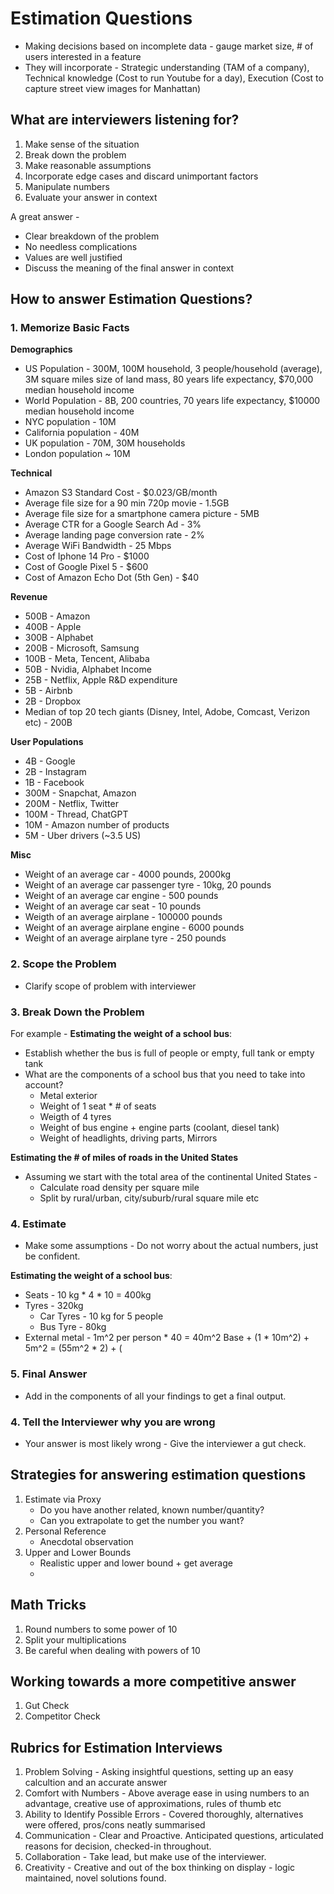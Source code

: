 # Estimation Questions

- Making decisions based on incomplete data - gauge market size, # of users interested in a feature
- They will incorporate - Strategic understanding (TAM of a company), Technical knowledge (Cost to run Youtube for a day), Execution (Cost to capture street view images for Manhattan)

## What are interviewers listening for?

1. Make sense of the situation
2. Break down the problem
3. Make reasonable assumptions
4. Incorporate edge cases and discard unimportant factors
5. Manipulate numbers
6. Evaluate your answer in context

A great answer -
- Clear breakdown of the problem
- No needless complications
- Values are well justified
- Discuss the meaning of the final answer in context

## How to answer Estimation Questions?

### 1. Memorize Basic Facts

**Demographics**
- US Population - 300M, 100M household, 3 people/household (average), 3M square miles size of land mass, 80 years life expectancy, $70,000 median household income
- World Population - 8B, 200 countries, 70 years life expectancy, $10000 median household income
- NYC population - 10M
- California population - 40M
- UK population - 70M, 30M households
- London population ~ 10M

**Technical**
- Amazon S3 Standard Cost - $0.023/GB/month
- Average file size for a 90 min 720p movie - 1.5GB
- Average file size for a smartphone camera picture - 5MB
- Average CTR for a Google Search Ad - 3%
- Average landing page conversion rate - 2%
- Average WiFi Bandwidth - 25 Mbps
- Cost of Iphone 14 Pro - $1000
- Cost of Google Pixel 5 - $600
- Cost of Amazon Echo Dot (5th Gen) - $40

**Revenue**
- 500B - Amazon
- 400B - Apple
- 300B - Alphabet
- 200B - Microsoft, Samsung
- 100B - Meta, Tencent, Alibaba
- 50B - Nvidia, Alphabet Income
- 25B - Netflix, Apple R&D expenditure
- 5B - Airbnb
- 2B - Dropbox
- Median of top 20 tech giants (Disney, Intel, Adobe, Comcast, Verizon etc) - 200B

**User Populations**
- 4B - Google
- 2B - Instagram
- 1B - Facebook
- 300M - Snapchat, Amazon
- 200M - Netflix, Twitter
- 100M - Thread, ChatGPT
- 10M - Amazon number of products
- 5M - Uber drivers (~3.5 US)

**Misc**
- Weight of an average car - 4000 pounds, 2000kg
- Weight of an average car passenger tyre - 10kg, 20 pounds
- Weight of an average car engine - 500 pounds
- Weight of an average car seat - 10 pounds
- Weigth of an average airplane - 100000 pounds
- Weight of an average airplane engine - 6000 pounds
- Weight of an average airplane tyre - 250 pounds

### 2. Scope the Problem


- Clarify scope of problem with interviewer

### 3. Break Down the Problem

For example -
**Estimating the weight of a school bus**:
- Establish whether the bus is full of people or empty, full tank or empty tank
- What are the components of a school bus that you need to take into account?
    - Metal exterior
    - Weight of 1 seat * # of seats
    - Weigth of 4 tyres
    - Weight of bus engine + engine parts (coolant, diesel tank)
    - Weight of headlights, driving parts, Mirrors

**Estimating the # of miles of roads in the United States**
- Assuming we start with the total area of the continental United States -
    - Calculate road density per square mile
    - Split by rural/urban, city/suburb/rural square mile etc

### 4. Estimate
- Make some assumptions - Do not worry about the actual numbers, just be confident.

**Estimating the weight of a school bus**:
- Seats - 10 kg * 4 * 10 = 400kg
- Tyres - 320kg
    - Car Tyres - 10 kg for 5 people 
    - Bus Tyre - 80kg
- External metal - 1m^2 per person * 40 = 40m^2 Base + (1 * 10m^2) + 5m^2 = (55m^2 * 2) + (

### 5. Final Answer
- Add in the components of all your findings to get a final output.

### 4. Tell the Interviewer why you are wrong
- Your answer is most likely wrong - Give the interviewer a gut check.

## Strategies for answering estimation questions

1. Estimate via Proxy
    - Do you have another related, known number/quantity?
    - Can you extrapolate to get the number you want?
2. Personal Reference 
    - Anecdotal observation
3. Upper and Lower Bounds
    - Realistic upper and lower bound + get average
    - 

## Math Tricks 

1. Round numbers to some power of 10
2. Split your multiplications
3. Be careful when dealing with powers of 10

## Working towards a more competitive answer
1. Gut Check
2. Competitor Check

## Rubrics for Estimation Interviews
1. Problem Solving - Asking insightful questions, setting up an easy calcultion and an accurate answer
2. Comfort with Numbers - Above average ease in using numbers to an advantage, creative use of approximations, rules of thumb etc
3. Ability to Identify Possible Errors - Covered thoroughly, alternatives were offered, pros/cons neatly summarised
4. Communication - Clear and Proactive. Anticipated questions, articulated reasons for decision, checked-in throughout.
5. Collaboration - Take lead, but make use of the interviewer.
6. Creativity - Creative and out of the box thinking on display - logic maintained, novel solutions found.
